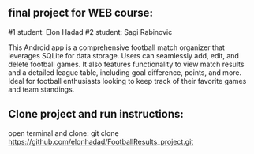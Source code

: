 final project for WEB course:
----------------------------------------
#1 student: Elon Hadad #2 student: Sagi Rabinovic

This Android app is a comprehensive football match organizer that leverages SQLite for data storage. 
Users can seamlessly add, edit, and delete football games. 
It also features functionality to view match results and a detailed league table, including goal difference, points, and more. 
Ideal for football enthusiasts looking to keep track of their favorite games and team standings.


Clone project and run instructions:
----------------------------------------

open terminal and clone: git clone https://github.com/elonhadad/FootballResults_project.git
